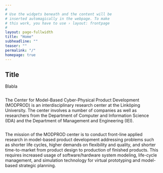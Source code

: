 ```yaml
---
#
# Use the widgets beneath and the content will be
# inserted automagically in the webpage. To make
# this work, you have to use › layout: frontpage
#
layout: page-fullwidth
title: "Home"
subheadline: ""
teaser: ""
permalink: "/"
homepage: true
---
```


## Title
Blabla

<p align="center">
<img src="{{ site.urlimg }}frontpage.jpg" alt="">
</p>

The Center for Model-Based Cyber-Physical Product Development (MODPROD) is an interdisciplinary research center at the Linköping University. The center involves a number of companies as well as researchers from the Department of Computer and Information Science (IDA) and the Department of Management and Engineering (IEI).

<p align="center">
<img src="{{ site.urlimg }}block_diagram.png" alt="">
</p>

The mission of the MODPROD center is to conduct front-line applied research in model-based product development addressing problems such as shorter life cycles, higher demands on flexibility and quality, and shorter time-to-market from product design to  production of finished products. This requires increased usage of software/hardware system modeling, life-cycle management, and simulation technology for virtual prototyping and model-based strategic planning.